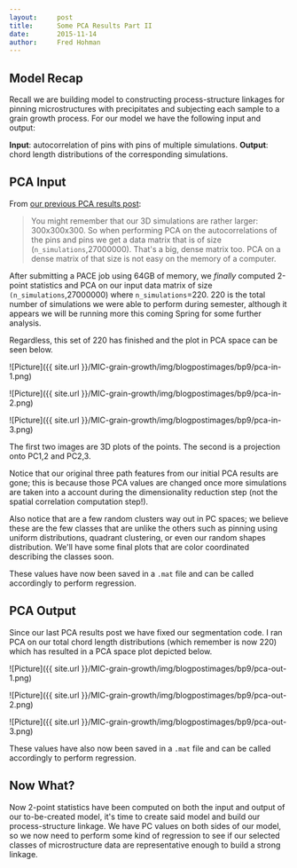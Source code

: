 ```yaml
---
layout:     post
title:      Some PCA Results Part II
date:       2015-11-14
author:     Fred Hohman
---
```


## Model Recap

Recall we are building model to constructing process-structure linkages for pinning microstructures with precipitates and subjecting each sample to a grain growth process. For our model we have the following input and output:

**Input**: autocorrelation of pins with pins of multiple simulations.
**Output**: chord length distributions of the corresponding simulations.

## PCA Input

From [our previous PCA results post][pca]:

>You might remember that our 3D simulations are rather larger: 300x300x300. So when performing PCA on the autocorrelations of the pins and pins we get a data matrix that is of size (`n_simulations`,27000000). That's a big, dense matrix too. PCA on a dense matrix of that size is not easy on the memory of a computer.

After submitting a PACE job using 64GB of memory, we *finally* computed 2-point statistics and PCA on our input data matrix of size `(n_simulations`,27000000) where `n_simulations`=220. 220 is the total number of simulations we were able to perform during semester, although it appears we will be running more this coming Spring for some further analysis.

Regardless, this set of 220 has finished and the plot in PCA space can be seen below.

![Picture]({{ site.url }}/MIC-grain-growth/img/blogpostimages/bp9/pca-in-1.png)


![Picture]({{ site.url }}/MIC-grain-growth/img/blogpostimages/bp9/pca-in-2.png)


![Picture]({{ site.url }}/MIC-grain-growth/img/blogpostimages/bp9/pca-in-3.png)

The first two images are 3D plots of the points. The second is a projection onto PC1,2 and PC2,3.

Notice that our original three path features from our initial PCA results are gone; this is because those PCA values are changed once more simulations are taken into a account during the dimensionality reduction step (not the spatial correlation computation step!).

Also notice that are a few random clusters way out in PC spaces; we believe these are the few classes that are unlike the others such as pinning using uniform distributions, quadrant clustering, or even our random shapes distribution. We'll have some final plots that are color coordinated describing the classes soon.

These values have now been saved in a `.mat` file and can be called accordingly to perform regression.

## PCA Output

Since our last PCA results post we have fixed our segmentation code. I ran PCA on our total chord length distributions (which remember is now 220) which has resulted in a PCA space plot depicted below.

![Picture]({{ site.url }}/MIC-grain-growth/img/blogpostimages/bp9/pca-out-1.png)


![Picture]({{ site.url }}/MIC-grain-growth/img/blogpostimages/bp9/pca-out-2.png)


![Picture]({{ site.url }}/MIC-grain-growth/img/blogpostimages/bp9/pca-out-3.png)

These values have also now been saved in a `.mat` file and can be called accordingly to perform regression.

## Now What?

Now 2-point statistics have been computed on both the input and output of our to-be-created model, it's time to create said model and build our process-structure linkage. We have PC values on both sides of our model, so we now need to perform some kind of regression to see if our selected classes of microstructure data are representative enough to build a strong linkage. 


[pca]: http://materials-informatics-class-fall2015.github.io/MIC-grain-growth/2015/11/14/some-pca-results-part-II/